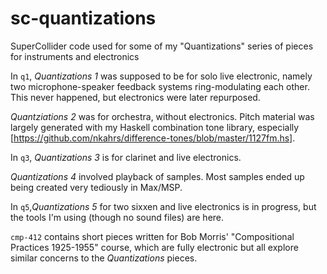 # sc-quantizations
SuperCollider code used for some of my "Quantizations" series of pieces for instruments and electronics

In `q1`, _Quantizations 1_ was supposed to be for solo live electronic, namely two microphone-speaker feedback systems ring-modulating each other. This never happened, but electronics were later repurposed.

_Quantziations 2_ was for orchestra, without electronics. Pitch material was largely generated with my Haskell combination tone library, especially [https://github.com/nkahrs/difference-tones/blob/master/1127fm.hs].

In `q3`, _Quantizations 3_ is for clarinet and live electronics.

_Quantizations 4_ involved playback of samples. Most samples ended up being created very tediously in Max/MSP.

In `q5`,_Quantizations 5_ for two sixxen and live electronics is in progress, but the tools I'm using (though no sound files) are here.

`cmp-412` contains short pieces written for Bob Morris' "Compositional Practices 1925-1955" course, which are fully electronic but all explore similar concerns to the _Quantizations_ pieces.